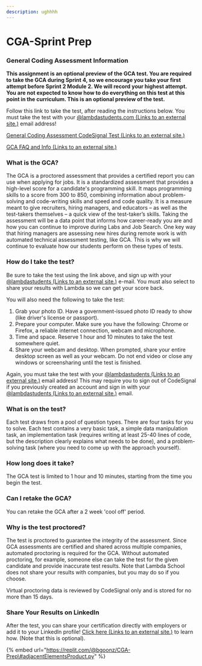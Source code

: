 ```yaml
---
description: ughhhh
---
```


# CGA-Sprint Prep

### General Coding Assessment Information <a id="general-coding-assessment-information"></a>

**This assignment is an optional preview of the GCA test. You are required to take the GCA during Sprint 4, so we encourage you take your first attempt before Sprint 2 Module 2. We will record your highest attempt. You are not expected to know how to do everything on this test at this point in the curriculum. This is an optional preview of the test.**

Follow this link to take the test, after reading the instructions below. You must take the test with your [@lambdastudents.com \(Links to an external site.\)](https://github.com/lambdastudents.com) email address!

[General Coding Assessment CodeSignal Test \(Links to an external site.\)](https://app.codesignal.com/get-certified?invite=TGy6wcugpm4LMFEQX)

[GCA FAQ and Info \(Links to an external site.\)](https://github.com/LambdaSchool/CS-Wiki/wiki/CodeSignal-GCA-Info)

### What is the GCA? <a id="what-is-the-gca"></a>

The GCA is a proctored assessment that provides a certified report you can use when applying for jobs. It is a standardized assessment that provides a high-level score for a candidate's programming skill. It maps programming skills to a score from 300 to 850, combining information about problem-solving and code-writing skills and speed and code quality. It is a measure meant to give recruiters, hiring managers, and educators – as well as the test-takers themselves – a quick view of the test-taker’s skills. Taking the assessment will be a data point that informs how career-ready you are and how you can continue to improve during Labs and Job Search. One key way that hiring managers are assessing new hires during remote work is with automated technical assessment testing, like GCA. This is why we will continue to evaluate how our students perform on these types of tests.

### How do I take the test? <a id="how-do-i-take-the-test"></a>

Be sure to take the test using the link above, and sign up with your [@lambdastudents \(Links to an external site.\)](https://github.com/lambdastudents) e-mail. You must also select to share your results with Lambda so we can get your score back.

You will also need the following to take the test:

1. Grab your photo ID. Have a government-issued photo ID ready to show \(like driver's license or passport\).
2. Prepare your computer. Make sure you have the following: Chrome or Firefox, a reliable internet connection, webcam and microphone.
3. Time and space. Reserve 1 hour and 10 minutes to take the test somewhere quiet.
4. Share your webcam and desktop. When prompted, share your entire desktop screen as well as your webcam. Do not end video or close any windows or screensharing until the test is finished.

Again, you must take the test with your [@lambdastudents \(Links to an external site.\)](https://github.com/lambdastudents) email address! This may require you to sign out of CodeSignal if you previously created an account and sign in with your [@lambdastudents \(Links to an external site.\)](https://github.com/lambdastudents) email.

### What is on the test? <a id="what-is-on-the-test"></a>

Each test draws from a pool of question types. There are four tasks for you to solve. Each test contains a very basic task, a simple data manipulation task, an implementation task \(requires writing at least 25-40 lines of code, but the description clearly explains what needs to be done\), and a problem-solving task \(where you need to come up with the approach yourself\).

### How long does it take? <a id="how-long-does-it-take"></a>

The GCA test is limited to 1 hour and 10 minutes, starting from the time you begin the test.

### Can I retake the GCA? <a id="can-i-retake-the-gca"></a>

You can retake the GCA after a 2 week 'cool off' period.

### Why is the test proctored? <a id="why-is-the-test-proctored"></a>

The test is proctored to guarantee the integrity of the assessment. Since GCA assessments are certified and shared across multiple companies, automated proctoring is required for the GCA. Without automated proctoring, for example, someone else can take the test for the given candidate and provide inaccurate test results. Note that Lambda School does not share your results with companies, but you may do so if you choose.

Virtual proctoring data is reviewed by CodeSignal only and is stored for no more than 15 days.

### Share Your Results on LinkedIn <a id="share-your-results-on-linkedin"></a>

After the test, you can share your certification directly with employers or add it to your LinkedIn profile! [Click here \(Links to an external site.\)](https://support.codesignal.com/hc/en-us/articles/360040384033-How-do-I-add-GCA-as-a-certification-on-LinkedIn-) to learn how. \(Note that this is optional\).

{% embed url="https://replit.com/@bgoonz/CGA-Prep\#adjacentElementsProduct.py" %}
